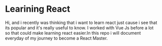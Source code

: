 # Learining React 
Hi, and i recently was thinking that i want to learn react just cause i see that its popular and it's really useful to know. I worked with Vue Js before a lot so that could make learning react easier.In this repo i will document everyday of my journey to become a React Master.